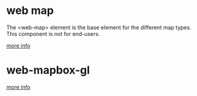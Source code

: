# web map
The &lt;web-map&gt; element is the base element for the different map types. This component is not for end-users.

[more info](./docs/web-map.md)

# web-mapbox-gl
[more info](./docs/web-mapbox-gl.md)
